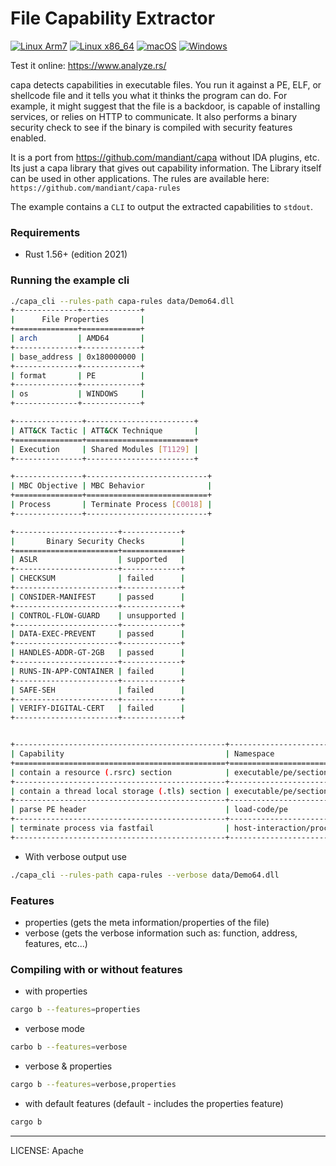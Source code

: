 # File Capability Extractor

[![Linux Arm7](https://github.com/marirs/capa-rs/actions/workflows/linux_arm7.yml/badge.svg)](https://github.com/marirs/capa-rs/actions/workflows/linux_arm7.yml)
[![Linux x86_64](https://github.com/marirs/capa-rs/actions/workflows/linux_x86-64.yml/badge.svg)](https://github.com/marirs/capa-rs/actions/workflows/linux_x86-64.yml)
[![macOS](https://github.com/marirs/capa-rs/actions/workflows/macos.yml/badge.svg)](https://github.com/marirs/capa-rs/actions/workflows/macos.yml)
[![Windows](https://github.com/marirs/capa-rs/actions/workflows/windows.yml/badge.svg)](https://github.com/marirs/capa-rs/actions/workflows/windows.yml)

Test it online: https://www.analyze.rs/

capa detects capabilities in executable files. You run it against a PE, ELF, or shellcode file and it tells you what it thinks the program can do. 
For example, it might suggest that the file is a backdoor, is capable of installing services, or relies on HTTP to communicate. It also performs a binary security check to see if the binary is compiled with security features enabled.

It is a port from https://github.com/mandiant/capa without IDA plugins, etc. Its just a capa library that gives out capability information. 
The Library itself can be used in other applications. The rules are available here: `https://github.com/mandiant/capa-rules`

The example contains a `CLI` to output the extracted capabilities to `stdout`.

### Requirements
- Rust 1.56+ (edition 2021)

### Running the example cli
```bash
./capa_cli --rules-path capa-rules data/Demo64.dll
+--------------+-------------+
|      File Properties       |
+==============+=============+
| arch         | AMD64       |
+--------------+-------------+
| base_address | 0x180000000 |
+--------------+-------------+
| format       | PE          |
+--------------+-------------+
| os           | WINDOWS     |
+--------------+-------------+

+---------------+------------------------+
| ATT&CK Tactic | ATT&CK Technique       |
+===============+========================+
| Execution     | Shared Modules [T1129] |
+---------------+------------------------+

+---------------+---------------------------+
| MBC Objective | MBC Behavior              |
+===============+===========================+
| Process       | Terminate Process [C0018] |
+---------------+---------------------------+

+-----------------------+-------------+
|       Binary Security Checks        |
+=======================+=============+
| ASLR                  | supported   |
+-----------------------+-------------+
| CHECKSUM              | failed      |
+-----------------------+-------------+
| CONSIDER-MANIFEST     | passed      |
+-----------------------+-------------+
| CONTROL-FLOW-GUARD    | unsupported |
+-----------------------+-------------+
| DATA-EXEC-PREVENT     | passed      |
+-----------------------+-------------+
| HANDLES-ADDR-GT-2GB   | passed      |
+-----------------------+-------------+
| RUNS-IN-APP-CONTAINER | failed      |
+-----------------------+-------------+
| SAFE-SEH              | failed      |
+-----------------------+-------------+
| VERIFY-DIGITAL-CERT   | failed      |
+-----------------------+-------------+


+-----------------------------------------------+------------------------------------+
| Capability                                    | Namespace                          |
+===============================================+====================================+
| contain a resource (.rsrc) section            | executable/pe/section/rsrc         |
+-----------------------------------------------+------------------------------------+
| contain a thread local storage (.tls) section | executable/pe/section/tls          |
+-----------------------------------------------+------------------------------------+
| parse PE header                               | load-code/pe                       |
+-----------------------------------------------+------------------------------------+
| terminate process via fastfail                | host-interaction/process/terminate |
+-----------------------------------------------+------------------------------------+
```

- With verbose output use
```bash
./capa_cli --rules-path capa-rules --verbose data/Demo64.dll
```

### Features
- properties (gets the meta information/properties of the file)
- verbose (gets the verbose information such as: function, address, features, etc...)

### Compiling with or without features

- with properties
```bash
cargo b --features=properties
```

- verbose mode
```bash
carbo b --features=verbose
```

- verbose & properties
```bash
cargo b --features=verbose,properties
```

- with default features (default - includes the properties feature)
```bash
cargo b
```
---
LICENSE: Apache
